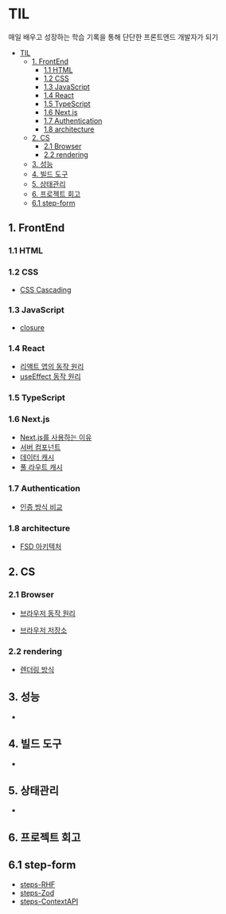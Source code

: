 # TIL

매일 배우고 성장하는 학습 기록을 통해
단단한 프론트엔드 개발자가 되기

- [TIL](#til)
  - [1. FrontEnd](#1-frontend)
    - [1.1 HTML](#11-html)
    - [1.2 CSS](#12-css)
    - [1.3 JavaScript](#13-javascript)
    - [1.4 React](#14-react)
    - [1.5 TypeScript](#15-typescript)
    - [1.6 Next.js](#16-nextjs)
    - [1.7 Authentication](#17-authentication)
    - [1.8 architecture](#18-architecture)
  - [2. CS](#2-cs)
    - [2.1 Browser](#21-browser)
    - [2.2 rendering](#22-rendering)
  - [3. 성능](#3-성능)
  - [4. 빌드 도구](#4-빌드-도구)
  - [5. 상태관리](#5-상태관리)
  - [6. 프로젝트 회고](#6-프로젝트-회고)
  - [6.1 step-form](#61-step-form)

## 1. FrontEnd

### 1.1 HTML

### 1.2 CSS

- [CSS Cascading](frontend/css/CSS%20Cascading.md)

### 1.3 JavaScript

- [closure](frontend/javascript/closure.md)

### 1.4 React

- [리액트 앱의 동작 원리](frontend/react/리액트%20앱의%20동작%20원리.md)
- [useEffect 동작 원리](frontend/react/useEffect%20동작%20원리.md)

### 1.5 TypeScript

### 1.6 Next.js

- [Next.js를 사용하는 이유](frontend/nextjs/Next.js를%20사용하는%20이유.md)
- [서버 컴포넌트](frontend/nextjs/서버%20컴포넌트.md)
- [데이터 캐시](frontend/nextjs/데이터%20캐시.md)
- [풀 라우트 캐시](frontend/nextjs/풀%20라우트%20캐시.md)

### 1.7 Authentication

- [인증 방식 비교](frontend/authentication/인증%20방식%20비교.md)

### 1.8 architecture

- [FSD 아키텍처](frontend/architecture/FSD%20아키텍처.md)

## 2. CS

### 2.1 Browser

- [브라우저 동작 원리](frontend/computer-science/browser/브라우저%20동작%20원리.md)

- [브라우저 저장소](frontend/computer-science/browser/브라우저%20저장소.md)

### 2.2 rendering

- [렌더링 방식](frontend/computer-science/rendering/렌더링%20방식.md)

## 3. 성능

-

## 4. 빌드 도구

-

## 5. 상태관리

-

## 6. 프로젝트 회고

## 6.1 step-form

- [steps-RHF](projects/step-form/steps-RHF.md)
- [steps-Zod](projects/step-form/steps-Zod.md)
- [steps-ContextAPI](projects/step-form/steps-ContextAPI.md)

